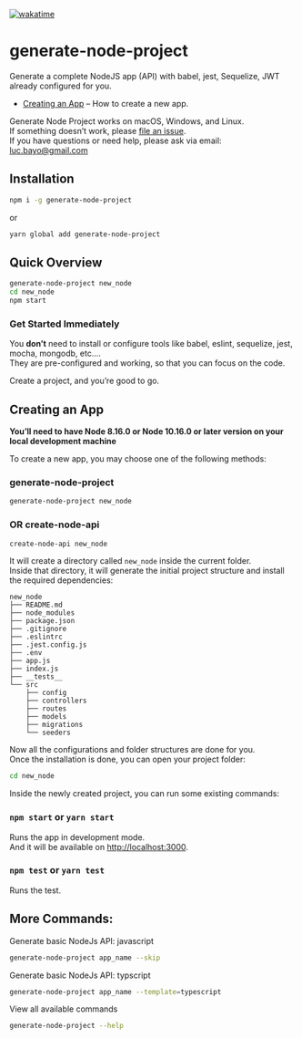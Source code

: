 [![wakatime](https://wakatime.com/badge/github/abayo-luc/generate-node-project.svg)](https://wakatime.com/badge/github/abayo-luc/generate-node-project)

# generate-node-project

Generate a complete NodeJS app (API) with babel, jest, Sequelize, JWT already configured for you.

- [Creating an App](#creating-an-app) – How to create a new app.

Generate Node Project works on macOS, Windows, and Linux.<br>
If something doesn’t work, please [file an issue](https://github.com/abayo-luc/generate-node-project/issues/new).<br>
If you have questions or need help, please ask via email: luc.bayo@gmail.com

## Installation

```sh
npm i -g generate-node-project
```

or

```sh
yarn global add generate-node-project
```

## Quick Overview

```sh
generate-node-project new_node
cd new_node
npm start
```

### Get Started Immediately

You **don’t** need to install or configure tools like babel, eslint, sequelize, jest, mocha, mongodb, etc....<br>
They are pre-configured and working, so that you can focus on the code.

Create a project, and you’re good to go.

## Creating an App

**You’ll need to have Node 8.16.0 or Node 10.16.0 or later version on your local development machine**

To create a new app, you may choose one of the following methods:

### generate-node-project

```sh
generate-node-project new_node
```

### OR create-node-api

```sh
create-node-api new_node
```

It will create a directory called `new_node` inside the current folder.<br>
Inside that directory, it will generate the initial project structure and install the required dependencies:

```
new_node
├── README.md
├── node_modules
├── package.json
├── .gitignore
├── .eslintrc
├── .jest.config.js
├── .env
├── app.js
├── index.js
├── __tests__
└── src
    ├── config
    ├── controllers
    ├── routes
    ├── models
    ├── migrations
    └── seeders
```

Now all the configurations and folder structures are done for you.<br>
Once the installation is done, you can open your project folder:

```sh
cd new_node
```

Inside the newly created project, you can run some existing commands:

### `npm start` or `yarn start`

Runs the app in development mode.<br>
And it will be available on [http://localhost:3000](http://localhost:3000).

### `npm test` or `yarn test`

Runs the test.<br>

## More Commands:

Generate basic NodeJs API: javascript

```sh
generate-node-project app_name --skip
```

Generate basic NodeJs API: typscript

```sh
generate-node-project app_name --template=typescript
```

View all available commands

```sh
generate-node-project --help
```
